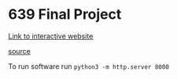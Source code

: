 # 639 Final Project

[Link to interactive website](https://www.averychan.site/639-Final-Project/)

[source](https://github.com/Avery2/639-Final-Project)

To run software run `python3 -m http.server 8000`